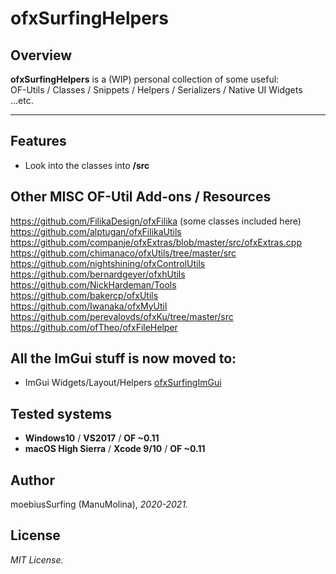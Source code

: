 ofxSurfingHelpers
=============================

## Overview
**ofxSurfingHelpers** is a (WIP) personal collection of some useful:  
OF-Utils / Classes / Snippets / Helpers / Serializers / Native UI Widgets ...etc.

---------------

## Features
- Look into the classes into **/src**

## Other MISC OF-Util Add-ons / Resources
https://github.com/FilikaDesign/ofxFilika (some classes included here)  
https://github.com/alptugan/ofxFilikaUtils  
https://github.com/companje/ofxExtras/blob/master/src/ofxExtras.cpp  
https://github.com/chimanaco/ofxUtils/tree/master/src  
https://github.com/nightshining/ofxControlUtils  
https://github.com/bernardgeyer/ofxhUtils  
https://github.com/NickHardeman/Tools  
https://github.com/bakercp/ofxUtils  
https://github.com/Iwanaka/ofxMyUtil  
https://github.com/perevalovds/ofxKu/tree/master/src  
https://github.com/ofTheo/ofxFileHelper  

## All the ImGui stuff is now moved to:  
* ImGui Widgets/Layout/Helpers
[ofxSurfingImGui](https://github.com/moebiussurfing/ofxSurfingImGui)

## Tested systems
- **Windows10** / **VS2017** / **OF ~0.11**
- **macOS High Sierra** / **Xcode 9/10** / **OF ~0.11**

## Author
moebiusSurfing (ManuMolina), _2020-2021._ 

## License
*MIT License.*
